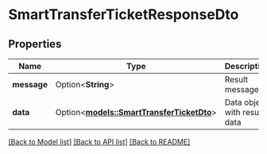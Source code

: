 # SmartTransferTicketResponseDto

## Properties

Name | Type | Description | Notes
------------ | ------------- | ------------- | -------------
**message** | Option<**String**> | Result message | 
**data** | Option<[**models::SmartTransferTicketDto**](SmartTransferTicketDto.md)> | Data object with result data | [optional]

[[Back to Model list]](../README.md#documentation-for-models) [[Back to API list]](../README.md#documentation-for-api-endpoints) [[Back to README]](../README.md)


